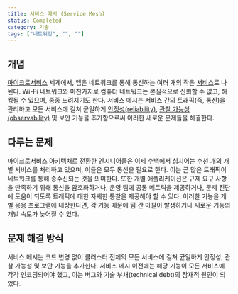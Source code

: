 ```yaml
---
title: 서비스 메시 (Service Mesh)
status: Completed
category: 기술
tags: ["네트워킹", "", ""]
---
```


## 개념

[마이크로서비스](/ko/microservices/) 세계에서, 앱은 네트워크를 통해 통신하는 여러 개의 작은 [서비스](/service/)로 나뉜다. 
Wi-Fi 네트워크와 마찬가지로 컴퓨터 네트워크는 본질적으로 신뢰할 수 없고, 해킹될 수 있으며, 종종 느려지기도 한다. 
서비스 메시는 서비스 간의 트래픽(즉, 통신)을 관리하고 모든 서비스에 걸쳐 균일하게 [안정성(reliability)](/reliability/), 
[관찰 가능성(observability)](/observability/) 및 보안 기능을 추가함으로써 이러한 새로운 문제들을 해결한다.

## 다루는 문제

마이크로서비스 아키텍처로 전환한 엔지니어들은 이제 수백에서 심지어는 수천 개의 개별 서비스를 처리하고 있으며, 이들은 모두 통신을 필요로 한다. 
이는 곧 많은 트래픽이 네트워크를 통해 송수신되는 것을 의미한다. 
또한 개별 애플리케이션은 규제 요구 사항을 만족하기 위해 통신을 암호화하거나, 운영 팀에 공통 메트릭을 제공하거나, 
문제 진단에 도움이 되도록 트래픽에 대한 자세한 통찰을 제공해야 할 수 있다. 
이러한 기능을 개별 응용 프로그램에 내장한다면, 각 기능 때문에 팀 간 마찰이 발생하거나 새로운 기능의 개발 속도가 늦어질 수 있다.

## 문제 해결 방식

서비스 메시는 코드 변경 없이 클러스터 전체의 모든 서비스에 걸쳐 균일하게 안정성, 관찰 가능성 및 보안 기능을 추가한다. 
서비스 메시 이전에는 해당 기능이 모든 서비스에 각각 인코딩되어야 했고, 
이는 버그와 기술 부채(technical debt)의 잠재적 원인이 되었다.
